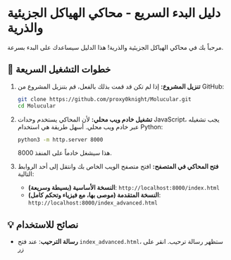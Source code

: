 # دليل البدء السريع - محاكي الهياكل الجزيئية والذرية

مرحباً بك في محاكي الهياكل الجزيئية والذرية! هذا الدليل سيساعدك على البدء بسرعة.

## 🚀 خطوات التشغيل السريعة

1.  **تنزيل المشروع:**
    إذا لم تكن قد قمت بذلك بالفعل، قم بتنزيل المشروع من GitHub:
    ```bash
    git clone https://github.com/proxy0knight/Molucular.git
    cd Molucular
    ```

2.  **تشغيل خادم ويب محلي:**
    لأن المحاكي يستخدم وحدات JavaScript، يجب تشغيله عبر خادم ويب محلي. أسهل طريقة هي استخدام Python:
    ```bash
    python3 -m http.server 8000
    ```
    هذا سيشغل خادماً على المنفذ 8000.

3.  **فتح المحاكي في المتصفح:**
    افتح متصفح الويب الخاص بك وانتقل إلى أحد الروابط التالية:
    -   **النسخة الأساسية (بسيطة وسريعة)**: `http://localhost:8000/index.html`
    -   **النسخة المتقدمة (موصى بها، مع فيزياء وتحكم كامل)**: `http://localhost:8000/index_advanced.html`

## 💡 نصائح للاستخدام

-   **رسالة الترحيب**: عند فتح `index_advanced.html`، ستظهر رسالة ترحيب. انقر على زر 

